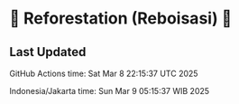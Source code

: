 
# 🌳 Reforestation (Reboisasi) 🌲

## Last Updated

GitHub Actions time: Sat Mar  8 22:15:37 UTC 2025

Indonesia/Jakarta time: Sun Mar  9 05:15:37 WIB 2025
